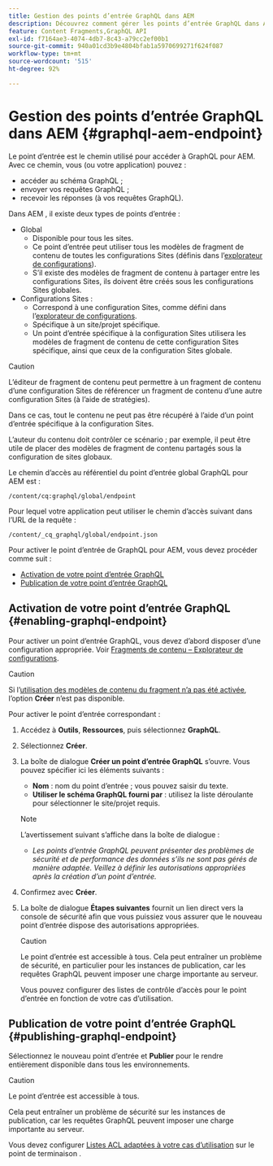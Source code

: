 ```yaml
---
title: Gestion des points d’entrée GraphQL dans AEM
description: Découvrez comment gérer les points d’entrée GraphQL dans Adobe Experience Manager as a Cloud Service pour la diffusion de contenu sans interface utilisateur.
feature: Content Fragments,GraphQL API
exl-id: f7164ae3-4074-4db7-8c43-a79cc2ef00b1
source-git-commit: 940a01cd3b9e4804bfab1a5970699271f624f087
workflow-type: tm+mt
source-wordcount: '515'
ht-degree: 92%

---
```


# Gestion des points d’entrée GraphQL dans AEM {#graphql-aem-endpoint}

Le point d’entrée est le chemin utilisé pour accéder à GraphQL pour AEM. Avec ce chemin, vous (ou votre application) pouvez :

* accéder au schéma GraphQL ;
* envoyer vos requêtes GraphQL ;
* recevoir les réponses (à vos requêtes GraphQL).

Dans AEM , il existe deux types de points d’entrée :

* Global
   * Disponible pour tous les sites.
   * Ce point d’entrée peut utiliser tous les modèles de fragment de contenu de toutes les configurations Sites (définis dans l’[explorateur de configurations](/help/assets/content-fragments/content-fragments-configuration-browser.md#enable-content-fragment-functionality-in-configuration-browser)).
   * S’il existe des modèles de fragment de contenu à partager entre les configurations Sites, ils doivent être créés sous les configurations Sites globales.
* Configurations Sites :
   * Correspond à une configuration Sites, comme défini dans l’[explorateur de configurations](/help/assets/content-fragments/content-fragments-configuration-browser.md#enable-content-fragment-functionality-in-configuration-browser).
   * Spécifique à un site/projet spécifique.
   * Un point d’entrée spécifique à la configuration Sites utilisera les modèles de fragment de contenu de cette configuration Sites spécifique, ainsi que ceux de la configuration Sites globale.

>[!CAUTION]
>
>L’éditeur de fragment de contenu peut permettre à un fragment de contenu d’une configuration Sites de référencer un fragment de contenu d’une autre configuration Sites (à l’aide de stratégies).
>
>Dans ce cas, tout le contenu ne peut pas être récupéré à l’aide d’un point d’entrée spécifique à la configuration Sites.
>
>L’auteur du contenu doit contrôler ce scénario ; par exemple, il peut être utile de placer des modèles de fragment de contenu partagés sous la configuration de sites globaux.

Le chemin d’accès au référentiel du point d’entrée global GraphQL pour AEM est :

`/content/cq:graphql/global/endpoint`

Pour lequel votre application peut utiliser le chemin d’accès suivant dans l’URL de la requête :

`/content/_cq_graphql/global/endpoint.json`

Pour activer le point d’entrée de GraphQL pour AEM, vous devez procéder comme suit :

* [Activation de votre point d’entrée GraphQL](#enabling-graphql-endpoint)
* [Publication de votre point d’entrée GraphQL](#publishing-graphql-endpoint)

## Activation de votre point d’entrée GraphQL {#enabling-graphql-endpoint}

Pour activer un point d’entrée GraphQL, vous devez d’abord disposer d’une configuration appropriée. Voir [Fragments de contenu – Explorateur de configurations](/help/assets/content-fragments/content-fragments-configuration-browser.md).

>[!CAUTION]
>
>Si l’[utilisation des modèles de contenu du fragment n’a pas été activée](/help/assets/content-fragments/content-fragments-configuration-browser.md), l’option **Créer** n’est pas disponible.

Pour activer le point d’entrée correspondant :

1. Accédez à **Outils**, **Ressources**, puis sélectionnez **GraphQL**.
1. Sélectionnez **Créer**.
1. La boîte de dialogue **Créer un point d’entrée GraphQL** s’ouvre. Vous pouvez spécifier ici les éléments suivants :
   * **Nom** : nom du point d’entrée ; vous pouvez saisir du texte.
   * **Utiliser le schéma GraphQL fourni par** : utilisez la liste déroulante pour sélectionner le site/projet requis.

   >[!NOTE]
   >
   >L’avertissement suivant s’affiche dans la boîte de dialogue :
   >
   >* *Les points d’entrée GraphQL peuvent présenter des problèmes de sécurité et de performance des données s’ils ne sont pas gérés de manière adaptée. Veillez à définir les autorisations appropriées après la création d’un point d’entrée.*


1. Confirmez avec **Créer**.
1. La boîte de dialogue **Étapes suivantes** fournit un lien direct vers la console de sécurité afin que vous puissiez vous assurer que le nouveau point d’entrée dispose des autorisations appropriées.

   >[!CAUTION]
   >
   >Le point d’entrée est accessible à tous. Cela peut entraîner un problème de sécurité, en particulier pour les instances de publication, car les requêtes GraphQL peuvent imposer une charge importante au serveur.
   >
   >Vous pouvez configurer des listes de contrôle d’accès pour le point d’entrée en fonction de votre cas d’utilisation.

## Publication de votre point d’entrée GraphQL {#publishing-graphql-endpoint}

Sélectionnez le nouveau point d’entrée et **Publier** pour le rendre entièrement disponible dans tous les environnements.

>[!CAUTION]
>
>Le point d’entrée est accessible à tous.
>
>Cela peut entraîner un problème de sécurité sur les instances de publication, car les requêtes GraphQL peuvent imposer une charge importante au serveur.
>
>Vous devez configurer [Listes ACL adaptées à votre cas d’utilisation](/help/headless/security/permissions.md) sur le point de terminaison .
